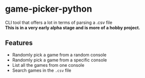 # game-picker-python
CLI tool that offers a lot in terms of parsing a .csv file  
**This is in a very early alpha stage and is more of a hobby project.**
## Features
- Randomly pick a game from a random console
- Randomly pick a game from a specific console
- List all the games from one console
- Search games in the `.csv` file